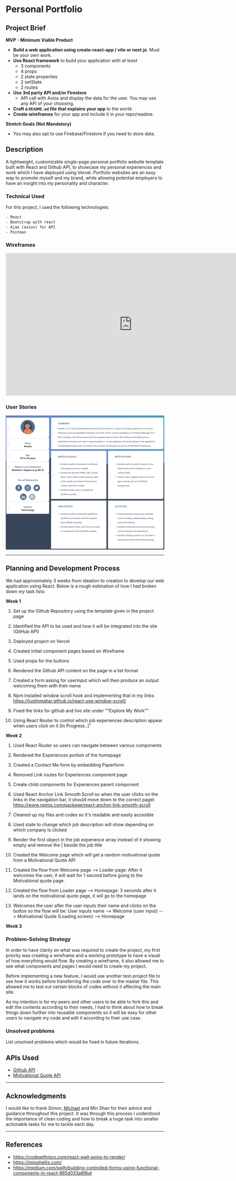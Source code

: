 # Personal Portfolio

## Project Brief
**MVP - Minimum Viable Product** 
- **Build a web application using create-react-app / vite or next.js**. Must be
  your own work.
- **Use React framework** to build your application with _at least_
  - 3 components
  - 4 props
  - 2 state properties
  - 2 setState
  - 2 routes
- **Use 3rd party API and/or Firestore**
  - API call with Axios and display the data for the user. You may use any API
    of your choosing.
- **Craft a `README.md` file that explains your app** to the world.
- **Create wireframes** for your app and include it in your repo/readme.

**Stretch Goals (Not Mandatory)**
- You may also opt to use Firebase/Firestore if you need to store data.

## Description

A lightweight, customizable single-page personal portfolio website template built with React and Github API, to showcase my personal experiences and work which I have deployed using Vercel. Portfolio websites are an easy way to promote myself and my brand, while allowing potential employers to have an insight into my personality and character.

### Technical Used
For this project, I used the following technologies:

```
- React
- Bootstrap with react
- Ajax (axios) for API
- Postman
```

### Wireframes

<iframe style="border: 1px solid rgba(0, 0, 0, 0.1);" width="800" height="450" src="https://www.figma.com/embed?embed_host=share&url=https%3A%2F%2Fwww.figma.com%2Ffile%2F4JNzFNUO03sj0ErejCZmB3%2FPortfolio-Website-V2%3Fnode-id%3D55%253A86" allowfullscreen></iframe>

### User Stories


![User Persona](https://github.com/chrysaliswoon/chrysalis-portfolio/blob/main/src/Image%20Assets/userPersona.png?raw=true)


---

## Planning and Development Process

We had approximately 3 weeks from ideation to creation to develop our web application using React. Below is a rough estimation of how I had broken down my task lists:

**Week 1**

1. Set up the Github Repository using the template given in the project page

2. Identified the API to be used and how it will be integrated into the site (GitHub API)

3. Deployed project on Vercel

4. Created initial component pages based on Wireframe

5. Used props for the buttons

6. Rendered the Github API content on the page in a list format

7. Created a form asking for userinput which will then produce an output welcoming them with their name

8. Npm installed window scroll hook and implementing that in my links: https://justinmahar.github.io/react-use-window-scroll/ 

9. Fixed the links for github and live site under ""Explore My Work""

10. Using React Router to control which job experiences description appear when users click on it [In Progress..]"

**Week 2**

1. Used React Router so users can navigate between various components

2. Rendered the Experiences portion of the homepage

3. Created a Contact Me form by embedding Paperform

4. Removed Link routes for Experiences component page

5. Create child components for Experiences parent component

6. Used React Anchor Link Smooth Scroll so when the user clicks on the links in the navigation bar, it should move down to the correct pagel: https://www.npmjs.com/package/react-anchor-link-smooth-scroll 

7. Cleaned up my files and codes so it's readable and easily accesible

8. Used state to change which job description will show depending on which company is clicked

9. Render the first object in the job experience array instead of it showing empty and remove the | beside the job title

10. Created the Welcome page which will get a random motivational quote from a Motivational Quote API

11. Created the flow from Welcome page --> Loader page: After it welcomes the user, it will wait for 1 second before going to the Motivational quote page.

12. Created the flow from Loader page --> Homepage:  3 seconds after it lands on the motivational quote page, it will go to the homepage

13. Welcomes the user after the user inputs their name and clicks on the button so the flow will be:
User inputs name --> Welcome {user input} --> Motivational Quote (Loading screen) --> Homepage

**Week 3**


### Problem-Solving Strategy

In order to have clarity on what was required to create the project, my first priority was creating a wireframe and a working prototype to have a visual of how everything would flow. By creating a wireframe, it also allowed me to see what components and pages I would need to create my project. 

Before implementing a new feature, I would use another test-project file to see how it works before transferring the code over to the master file. This allowed me to test out certain blocks of codes without it affecting the main site. 

As my intention is for my peers and other users to be able to fork this and edit the contents according to their needs, I had to think about how to break things down further into reusable components so it will be easy for other users to navigate my code and edit it according to their use case. 

### Unsolved problems

List unsolved problems which would be fixed in future iterations.

## APIs Used

- [Github API](https://docs.github.com/en/rest)
- [Motivational Quote API](https://api.quotable.io/random)

---

## Acknowledgments

I would like to thank Simon, [Michael](https://github.com/MichaelKalamogan/) and Min Shan for their advice and guidance throughout this project. It was through this process I understood the importance of clean coding and how to break a huge task into smaller actionable tasks for me to tackle each day. 

---

 ## References
 
 - https://codewithnico.com/react-wait-axios-to-render/
 - https://imjoshellis.com/
 - https://medium.com/swlh/building-controlled-forms-using-functional-components-in-react-965d033a89bd
